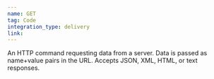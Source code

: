 ```yaml
---
name: GET
tag: Code
integration_type: delivery
link:
---
```

An HTTP command requesting data from a server. Data is passed as name+value pairs in the URL. Accepts JSON, XML, HTML, or text responses.